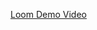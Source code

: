 [Loom Demo Video](https://www.loom.com/share/3a87f05e1e9f49ee9cedd1057cdae13b?sid=e702ff19-2e46-40fd-a22a-742482c7b907)
